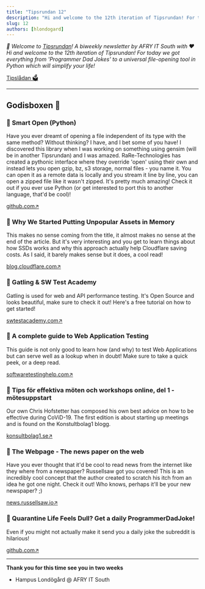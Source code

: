 ```yaml
---
title: "Tipsrundan 12"
description: "Hi and welcome to the 12th iteration of Tipsrundan! For today we got everything from 'Programmer Dad Jokes' to a universal file-opening tool in Python which will simplify your life!"
slug: 12
authors: [hlondogard]
---
```

_👋 Welcome to [Tipsrundan](https://afry-south.github.io/tipsrundan/2020-04-21-tipsrundan-12/)! A biweekly newsletter by AFRY IT South with ❤️_  
_Hi and welcome to the 12th iteration of Tipsrundan! For today we got everything from 'Programmer Dad Jokes' to a universal file-opening tool in Python which will simplify your life!_
<!--truncate-->

[Tipslådan 🗳](mailto:hampus.londogard@afry.com?subject=Tips)    

---




## Godisboxen 🍭
        
### 🎒 Smart Open (Python)

Have you ever dreamt of opening a file independent of its type with the same method? Without thinking? I have, and I bet some of you have! I discovered this library when I was working on something using gensim (will be in another Tipsrundan) and I was amazed. RaRe-Technologies has created a pythonic interface where they override 'open' using their own and instead lets you open gzip, bz, s3 storage, normal files - you name it. You can open it as a remote data is locally and you stream it line by line, you can open a zipped file like it wasn't zipped. It's pretty much amazing! Check it out if you ever use Python (or get interested to port this to another language, that'd be cool)!

[github.com↗](https://github.com/RaRe-Technologies/smart_open)

### 🎒 Why We Started Putting Unpopular Assets in Memory

This makes no sense coming from the title, it almost makes no sense at the end of the article. But it's very interesting and you get to learn things about how SSDs works and why this approach actually help Cloudflare saving costs. As I said, it barely makes sense but it does, a cool read!

[blog.cloudflare.com↗](https://blog.cloudflare.com/why-we-started-putting-unpopular-assets-in-memory/)

### 🧪 Gatling & SW Test Academy

Gatling is used for web and API performance testing. It's Open Source  and looks beautiful, make sure to check it out! Here's a free tutorial on how to get started!

[swtestacademy.com↗](https://www.swtestacademy.com/category/performance-testing/gatling/)

### 🧪 A complete guide to Web Application Testing

This guide is not only good to learn how (and why) to test Web Applications but can serve well as a lookup when in doubt! Make sure to take a quick peek, or a deep read.

[softwaretestinghelp.com↗](https://www.softwaretestinghelp.com/web-application-testing/)

### 👥 Tips för effektiva möten och workshops online, del 1 - mötesuppstart

Our own Chris Hofstetter has composed his own best advice on how to be effective during CoViD-19. The first edition is about starting up meetings and is found on the Konstultbolag1 blogg.

[konsultbolag1.se↗](https://konsultbolag1.se/bloggen/tips-for-effektiva-moten-och-workshops-online-del-1-motesuppstart)

### 🔀 The Webpage - The news paper on the web

Have you ever thought that it'd be cool to read news from the internet like they where from a newspaper? Russellsaw got you covered! This is an incredibly cool concept that the author created to scratch his itch from an idea he got one night. Check it out! Who knows, perhaps it'll be your new newspaper? ;)

[news.russellsaw.io↗](https://news.russellsaw.io)

### 🔀 Quarantine Life Feels Dull? Get a daily ProgrammerDadJoke!

Even if you might not actually make it send you a daily joke the subreddit is hilarious!

[github.com↗](https://github.com/InconceivableDuck/joke-sender)   

---

**Thank you for this time see you in two weeks**   
- Hampus Londögård @ AFRY IT South
